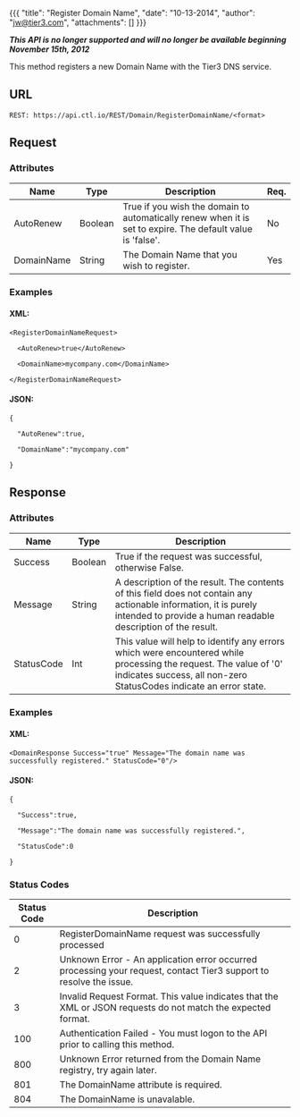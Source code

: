 {{{
  "title": "Register Domain Name",
  "date": "10-13-2014",
  "author": "jw@tier3.com",
  "attachments": []
}}}

<p><strong><em>This API is no longer supported and will no longer be available beginning November 15th, 2012</em></strong></p>

This method registers a new Domain Name with the Tier3 DNS service.

## URL

    REST: https://api.ctl.io/REST/Domain/RegisterDomainName/<format>

## Request

### Attributes

<table>
  <tbody>
    <tr>
      <thead>
      <tr>
        <th>Name</th>
        <th>Type</th>
        <th>Description</th>
        <th>Req.</th>
      </tr>
    </thead>
    <tbody>
    </tr>
    <tr>
      <td>AutoRenew</td>
      <td>Boolean</td>
      <td>True if you wish the domain to automatically renew when it is set to expire. The default value is 'false'.</td>
      <td>No</td>
    </tr>
    <tr>
      <td>DomainName</td>
      <td>String</td>
      <td>The Domain Name that you wish to register.</td>
      <td>Yes</td>
    </tr>
  </tbody>
</table>

### Examples

#### XML:

    <RegisterDomainNameRequest>

      <AutoRenew>true</AutoRenew>

      <DomainName>mycompany.com</DomainName>

    </RegisterDomainNameRequest>

#### JSON:

    {

      "AutoRenew":true,

      "DomainName":"mycompany.com"

    }

## Response

### Attributes

<table>
  <thead>
    <tr>
      <th>Name</th>
      <th>Type</th>
      <th>Description</th>
    </tr>
  </thead>
  <tbody>
    <tr>
      <td>Success</td>
      <td>Boolean</td>
      <td>True if the request was successful, otherwise False.</td>
    </tr>
    <tr>
      <td>Message</td>
      <td>String</td>
      <td>A description of the result. The contents of this field does not contain any actionable information, it is purely intended to provide a human readable description of the result.</td>
    </tr>
    <tr>
      <td>StatusCode</td>
      <td>Int</td>
      <td>This value will help to identify any errors which were encountered while processing the request. The value of '0' indicates success, all non-zero StatusCodes indicate an error state.</td>
    </tr>
  </tbody>
</table>

### Examples

#### XML: 

    <DomainResponse Success="true" Message="The domain name was successfully registered." StatusCode="0"/>

#### JSON: 

    {

      "Success":true,

      "Message":"The domain name was successfully registered.",

      "StatusCode":0

    }

### Status Codes

<table>
  <thead>
    <tr>
      <th>Status Code</th>
      <th>Description</th>
    </tr>
  </thead>
  <tbody>
    <tr>
      <td>0</td>
      <td>RegisterDomainName request was successfully processed</td>
    </tr>
    <tr>
      <td>2</td>
      <td>Unknown Error - An application error occurred processing your request, contact Tier3 support to resolve the issue.</td>
    </tr>
    <tr>
      <td>3</td>
      <td>Invalid Request Format. This value indicates that the XML or JSON requests do not match the expected format.</td>
    </tr>
    <tr>
      <td>100</td>
      <td>Authentication Failed - You must logon to the API prior to calling this method.</td>
    </tr>
    <tr>
      <td>800</td>
      <td>Unknown Error returned from the Domain Name registry, try again later.</td>
    </tr>
    <tr>
      <td>801</td>
      <td>The DomainName attribute is required.</td>
    </tr>
    <tr>
      <td>804</td>
      <td>The DomainName is unavalable.</td>
    </tr>
  </tbody>
</table>